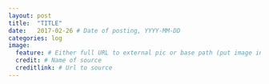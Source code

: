 ```yaml
---
layout: post
title:  "TITLE"
date:   2017-02-26 # Date of posting, YYYY-MM-DD
categories: log
image:
  feature: # Either full URL to external pic or base path (put image in ./assets/DATE/)
  credit: # Name of source
  creditlink: # Url to source
---
```

